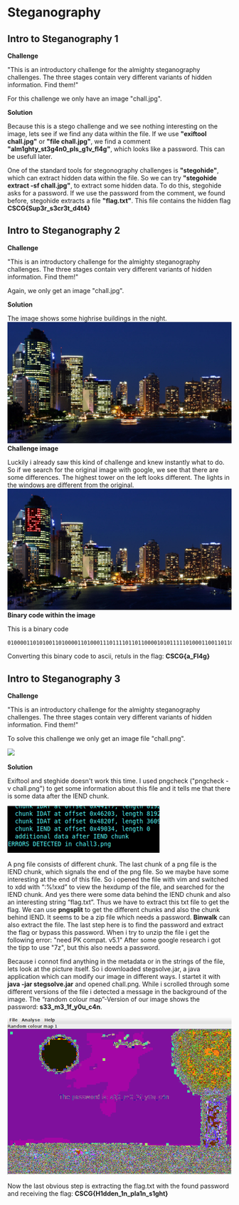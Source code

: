 # Steganography

## Intro to Steganography 1

**Challenge**

"This is an introductory challenge for the almighty steganography challenges. The three stages contain very different variants of hidden information. Find them!"

For this challenge we only have an image "chall.jpg".

**Solution**

Because this is a stego challenge and we see nothing interesting on the image, lets see if we find any data within the file.
If we use **"exiftool chall.jpg"** or **"file chall.jpg"**, we find a comment **"alm1ghty\_st3g4n0\_pls\_g1v\_fl4g"**, which looks like a password. This can be usefull later.

One of the standard tools for stegonography challenges is **"stegohide"**, which can extract hidden data within the file.
So we can try **"stegohide extract -sf chall.jpg"**, to extract some hidden data. To do this, stegohide asks for a password. If we use the password from the comment, we found before, stegohide extracts a file **"flag.txt"**.
This file contains the hidden flag **CSCG{Sup3r\_s3cr3t\_d4t4}**

## Intro to Steganography 2

**Challenge**

"This is an introductory challenge for the almighty steganography challenges. The three stages contain very different variants of hidden information. Find them!"

Again, we only get an image "chall.jpg".

**Solution**

The image shows some highrise buildings in the night.
![Challenge image](writeupfiles/chall2.jpg)
**Challenge image**

Luckily i already saw this kind of challenge and knew instantly what to do.
So if we search for the original image with google, we see that there are some differences.
The highest tower on the left looks different. The lights in the windows are different from the original.
![Code withing image](writeupfiles/chall2Edited.jpg)
**Binary code within the image**

This is a binary code 
```
010000110101001101000011010001110111101101100001010111110100011001101100001101000110011101111101
```

Converting this binary code to ascii, retuls in the flag: **CSCG{a\_Fl4g}**


## Intro to Steganography 3

**Challenge**

"This is an introductory challenge for the almighty steganography challenges. The three stages contain very different variants of hidden information. Find them!"

To solve this challenge we only get an image file "chall.png".

![](wirteupfiles/chall3.png)

**Solution**

Exiftool and steghide doesn't work this time. 
I used pngcheck ("pngcheck -v chall.png") to get some information about this file and it tells me that there is some data after the IEND chunk.

![](writeupfiles/terminalStego3.png)

A png file consists of different chunk. The last chunk of a png file is the IEND chunk, which signals the end of the png file. So we maybe have some interesting at the end of this file.
So i opened the file with vim and switched to xdd with “:%!xxd” to view the hexdump of the file, and searched for the IEND chunk.
And yes there were some data behind the IEND chunk and also an interesting string “flag.txt”. Thus we have to extract this txt file to get the flag.
We can use **pngsplit** to get the different chunks and also the chunk behind IEND. It seems to be a zip file which needs a password. **Binwalk** can also extract the file.
The last step here is to find the password and extract the flag or bypass this password. 
When i try to unzip the file i get the following error: "need PK compat. v5.1" 
After some google research i got the tipp to use "7z", but this also needs a password.

Because i connot find anything in the metadata or in the strings of the file, lets look at the picture itself.
So i downloaded stegsolve.jar, a java application which can modify our image in different ways. I startet it with **java -jar stegsolve.jar** and opened chall.png.
While i scrolled through some different versions of the file i detected a message in the background of the image. The “random colour map”-Version of our image shows the password: **s33\_m3\_1f\_y0u\_c4n**.

![](writeupfiles/passwordImage.png)


Now the last obvious step is extracting the flag.txt with the found password and receiving the flag: **CSCG{H1dden_1n\_pla1n\_s1ght}**
